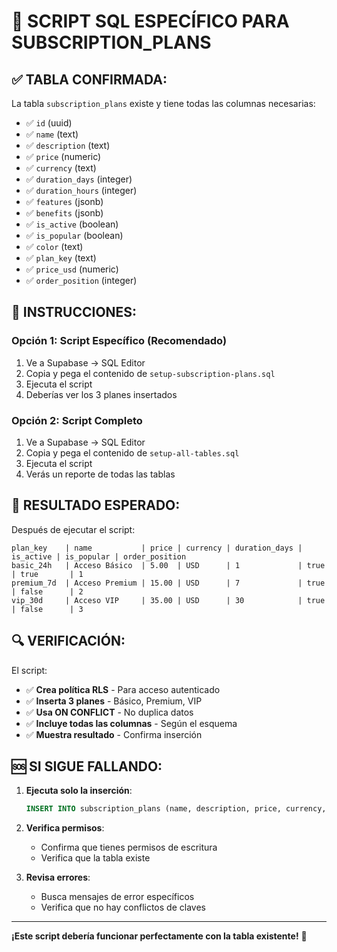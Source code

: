 # 🎯 SCRIPT SQL ESPECÍFICO PARA SUBSCRIPTION_PLANS

## ✅ TABLA CONFIRMADA:
La tabla `subscription_plans` existe y tiene todas las columnas necesarias:
- ✅ `id` (uuid)
- ✅ `name` (text)
- ✅ `description` (text)
- ✅ `price` (numeric)
- ✅ `currency` (text)
- ✅ `duration_days` (integer)
- ✅ `duration_hours` (integer)
- ✅ `features` (jsonb)
- ✅ `benefits` (jsonb)
- ✅ `is_active` (boolean)
- ✅ `is_popular` (boolean)
- ✅ `color` (text)
- ✅ `plan_key` (text)
- ✅ `price_usd` (numeric)
- ✅ `order_position` (integer)

## 🚀 INSTRUCCIONES:

### Opción 1: Script Específico (Recomendado)
1. Ve a Supabase → SQL Editor
2. Copia y pega el contenido de `setup-subscription-plans.sql`
3. Ejecuta el script
4. Deberías ver los 3 planes insertados

### Opción 2: Script Completo
1. Ve a Supabase → SQL Editor
2. Copia y pega el contenido de `setup-all-tables.sql`
3. Ejecuta el script
4. Verás un reporte de todas las tablas

## 🎯 RESULTADO ESPERADO:

Después de ejecutar el script:
```
plan_key    | name           | price | currency | duration_days | is_active | is_popular | order_position
basic_24h   | Acceso Básico  | 5.00  | USD      | 1             | true      | true       | 1
premium_7d  | Acceso Premium | 15.00 | USD      | 7             | true      | false      | 2
vip_30d     | Acceso VIP     | 35.00 | USD      | 30            | true      | false      | 3
```

## 🔍 VERIFICACIÓN:

El script:
- ✅ **Crea política RLS** - Para acceso autenticado
- ✅ **Inserta 3 planes** - Básico, Premium, VIP
- ✅ **Usa ON CONFLICT** - No duplica datos
- ✅ **Incluye todas las columnas** - Según el esquema
- ✅ **Muestra resultado** - Confirma inserción

## 🆘 SI SIGUE FALLANDO:

1. **Ejecuta solo la inserción**:
   ```sql
   INSERT INTO subscription_plans (name, description, price, currency, duration_days, duration_hours, features, benefits, is_active, is_popular, color, plan_key, price_usd, order_position) VALUES ('Acceso Básico', 'Acceso básico por 24 horas', 5.00, 'USD', 1, 24, '["Acceso completo por 24 horas"]', '["Perfecto para visitas cortas"]', true, true, 'blue', 'basic_24h', 5.00, 1);
   ```

2. **Verifica permisos**:
   - Confirma que tienes permisos de escritura
   - Verifica que la tabla existe

3. **Revisa errores**:
   - Busca mensajes de error específicos
   - Verifica que no hay conflictos de claves

---
**¡Este script debería funcionar perfectamente con la tabla existente!** 🎉

